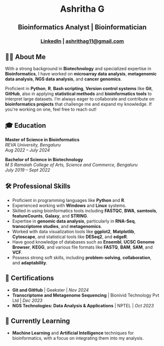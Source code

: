 <h1 align="center">
  
  **Ashritha G** 
</h1>
<h2 align="center">
  
  **Bioinformatics Analyst | Bioinformatician**
</h2>

<h3 align="center">
  
  [LinkedIn](https://linkedin.com/in/ashrithag) | [ashrithag11@gmail.com](mailto:ashrithag11@gmail.com)
</h3>

## 👩‍🔬 About Me

With a strong background in **Biotechnology** and specialized expertise in **Bioinformatics**, I have worked on **microarray data analysis**, **metagenomic data analysis**, **NGS data analysis**, and **cancer genomics**. 

Proficient in **Python**, **R**, **Bash scripting**, **Version control systems** like **Git**, **GitHub**, also in applying **statistical methods** and **bioinformatics tools** to interpret large datasets. I’m always eager to collaborate and contribute on **bioinformatics projects** that challenge me and expand my knowledge. If you're working on one, feel free to reach out!



## 🎓 Education

**Master of Science in Bioinformatics**  
  *REVA University, Bengaluru*  
  *Aug 2022 – July 2024*
  
**Bachelor of Science in Biotechnology**  
  *M S Ramaiah College of Arts, Science and Commerce, Bengaluru*  
  *July 2019 – Sept 2022*



## 🛠 Professional Skills

- Proficient in programming languages like **Python** and **R**.
- Experienced working with **Windows** and **Linux** systems.
- Skilled in using bioinformatics tools including **FASTQC**, **BWA**, **samtools**, **featureCounts**, **Galaxy**, and **STRING**.
- Expertise in **genomic data analysis**, particularly in **RNA-Seq**, **transcriptome studies**, and **metagenomics**.
- Worked with data visualization tools like **ggplot2**, **Matplotlib**, **Cytoscape**, and statistical tools like **DESeq2**, and **edgeR**.
- Have good knowledge of databases such as **Ensembl**, **UCSC Genome Browser**, **KEGG**, and various file formats like **FASTQ**, **BAM**, **SAM**, and **VCF**.
- Possess strong soft skills, including **problem-solving**, **collaboration**, and **adaptability**.



## 📜 Certifications

- **Git and GitHub** | Geekster | *Nov 2024*
- **Transcriptome and Metagenome Sequencing** | Bionivid Technology Pvt Ltd | *Dec 2023*
- **NGS Technologies: Data Analysis & Applications** | NPTEL | *Oct 2023*



## 🌱 Currently Learning

- **Machine Learning** and **Artificial Intelligence** techniques for bioinformatics, with a focus on integrating them into my analysis.
